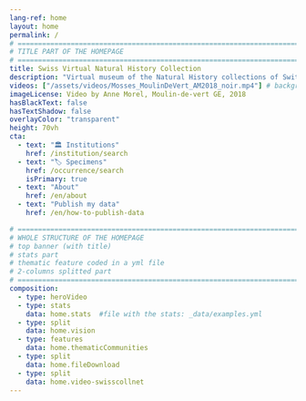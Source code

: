 ```yaml
---
lang-ref: home
layout: home
permalink: /
# ====================================================================================
# TITLE PART OF THE HOMEPAGE
# ====================================================================================
title: Swiss Virtual Natural History Collection
description: "Virtual museum of the Natural History collections of Switzerland"
videos: ["/assets/videos/Mosses_MoulinDeVert_AM2018_noir.mp4"] # background: "{{ site.data.images.home.src }}"
imageLicense: Video by Anne Morel, Moulin-de-vert GE, 2018
hasBlackText: false
hasTextShadow: false
overlayColor: "transparent"
height: 70vh
cta:
  - text: "🏛️ Institutions"
    href: /institution/search
  - text: "🏷️ Specimens"
    href: /occurrence/search
    isPrimary: true
  - text: "About"
    href: /en/about
  - text: "Publish my data"
    href: /en/how-to-publish-data

# ====================================================================================
# WHOLE STRUCTURE OF THE HOMEPAGE
# top banner (with title)
# stats part
# thematic feature coded in a yml file
# 2-columns splitted part
# ====================================================================================
composition:
  - type: heroVideo
  - type: stats
    data: home.stats  #file with the stats: _data/examples.yml
  - type: split
    data: home.vision
  - type: features
    data: home.thematicCommunities
  - type: split
    data: home.fileDownload
  - type: split
    data: home.video-swisscollnet
---
```

